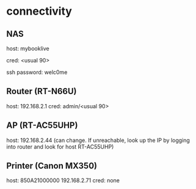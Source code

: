 # connectivity

## NAS
host: mybooklive

cred: <usual 90>

ssh password: welc0me

## Router (RT-N66U)

host: 192.168.2.1
cred: admin/<usual 90>

## AP (RT-AC55UHP) 

host: 192.168.2.44 (can change. If unreachable, look up the IP by logging into router and look for host RT-AC55UHP)

## Printer (Canon MX350)

host: 850A21000000 192.168.2.71
cred: none
